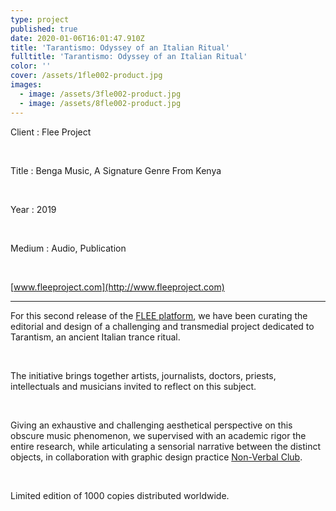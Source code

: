 ```yaml
---
type: project
published: true
date: 2020-01-06T16:01:47.910Z
title: 'Tarantismo: Odyssey of an Italian Ritual'
fulltitle: 'Tarantismo: Odyssey of an Italian Ritual'
color: ''
cover: /assets/1fle002-product.jpg
images:
  - image: /assets/3fle002-product.jpg
  - image: /assets/8fle002-product.jpg
---
```

Client : Flee Project

<br/>

Title : Benga Music, A Signature Genre From Kenya

<br/>

Year : 2019

</br>

Medium : Audio, Publication

<br/>

[www.fleeproject.com](http://www.fleeproject.com)

- - -

For this second release of the [FLEE platform](http://www.fleeproject.com/), we have been curating the editorial and design of a challenging and transmedial project dedicated to Tarantism, an ancient Italian trance ritual. 

</br>

The initiative brings together artists, journalists, doctors, priests, intellectuals and musicians invited to reflect on this subject.

</br>

Giving an exhaustive and challenging aesthetical perspective on this obscure music phenomenon, we supervised with an academic rigor the entire research, while articulating a sensorial narrative between the distinct objects, in collaboration with graphic design practice [Non-Verbal Club](https://nonverbalclub.pt/).

</br>

Limited edition of 1000 copies distributed worldwide.
